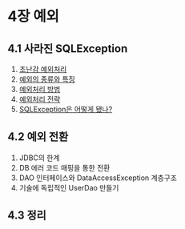# 4장 예외
## 4.1 사라진 SQLException
1. [초난감 예외처리](https://github.com/devSoyoung/2019-KHU-spring-study/blob/master/4%EC%9E%A5.%20%EC%98%88%EC%99%B8/1.%20%EC%82%AC%EB%9D%BC%EC%A7%84%20SQLException.md#41-%EC%82%AC%EB%9D%BC%EC%A7%84-sqlexception)
2. [예외의 종류와 특징](https://github.com/devSoyoung/2019-KHU-spring-study/blob/master/4%EC%9E%A5.%20%EC%98%88%EC%99%B8/1.%20%EC%82%AC%EB%9D%BC%EC%A7%84%20SQLException.md#412-%EC%98%88%EC%99%B8%EC%9D%98-%EC%A2%85%EB%A5%98%EC%99%80-%ED%8A%B9%EC%A7%95)
3. [예외처리 방법](https://github.com/devSoyoung/2019-KHU-spring-study/blob/master/4%EC%9E%A5.%20%EC%98%88%EC%99%B8/1.%20%EC%82%AC%EB%9D%BC%EC%A7%84%20SQLException.md#413-%EC%98%88%EC%99%B8%EC%B2%98%EB%A6%AC-%EB%B0%A9%EB%B2%95)
4. [예외처리 전략](https://github.com/devSoyoung/2019-KHU-spring-study/blob/master/4%EC%9E%A5.%20%EC%98%88%EC%99%B8/1.%20%EC%82%AC%EB%9D%BC%EC%A7%84%20SQLException.md#414-%EC%98%88%EC%99%B8%EC%B2%98%EB%A6%AC-%EC%A0%84%EB%9E%B5)
5. [SQLException은 어떻게 됐나?](https://github.com/devSoyoung/2019-KHU-spring-study/blob/master/4%EC%9E%A5.%20%EC%98%88%EC%99%B8/1.%20%EC%82%AC%EB%9D%BC%EC%A7%84%20SQLException.md#415-sqlexception%EC%9D%80-%EC%96%B4%EB%96%BB%EA%B2%8C-%EB%90%90%EB%82%98)

## 4.2 예외 전환
1. JDBC의 한계
2. DB 에러 코드 매핑을 통한 전환
3. DAO 인터페이스와 DataAccessException 계층구조
4. 기술에 독립적인 UserDao 만들기

## 4.3 정리 
